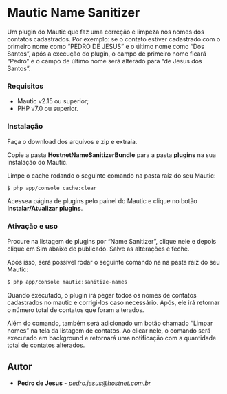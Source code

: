 # Mautic Name Sanitizer
Um plugin do Mautic que faz uma correção e limpeza nos nomes dos contatos cadastrados. Por exemplo: se o contato estiver cadastrado com o primeiro nome como “PEDRO DE JESUS” e o último nome como “Dos Santos”, após a execução do plugin, o campo de primeiro nome ficará “Pedro” e o campo de último nome será alterado para “de Jesus dos Santos”.

### Requisitos

- Mautic v2.15 ou superior;
- PHP v7.0 ou superior.

### Instalação

Faça o download dos arquivos e zip e extraia. 

Copie a pasta **HostnetNameSanitizerBundle** para a pasta **plugins** na sua instalação do Mautic.

Limpe o cache rodando o seguinte comando na pasta raíz do seu Mautic:

```sh
$ php app/console cache:clear
```
Acessea página de plugins pelo painel do Mautic e clique no botão **Instalar/Atualizar plugins**. 

### Ativação e uso

Procure na listagem de plugins por “Name Sanitizer”, clique nele e depois clique em Sim abaixo de publicado. Salve as alterações e feche.

Após isso, será possível rodar o seguinte comando na na pasta raíz do seu Mautic:

```sh
$ php app/console mautic:sanitize-names
```

Quando executado, o plugin irá pegar todos os nomes de contatos cadastrados no mautic e corrigi-los caso necessário. Após, ele irá retornar o número total de contatos que foram alterados.

Além do comando, também será adicionado um botão chamado “Limpar nomes” na tela da listagem de contatos. Ao clicar nele, o comando será executado em background e retornará uma notificação com a quantidade total de contatos alterados.

## Autor
*  **Pedro de Jesus** - *pedro.jesus@hostnet.com.br*
